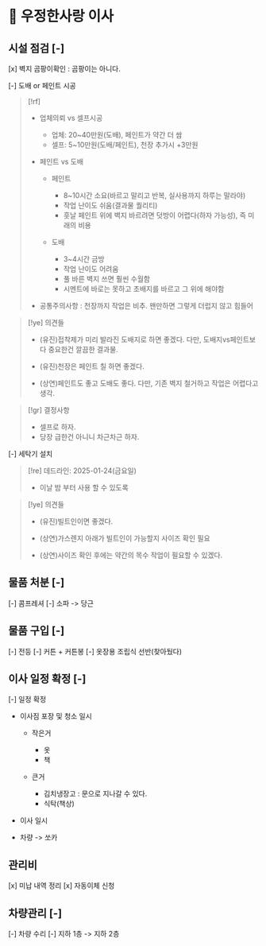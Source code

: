 # 󰏢 우정한사랑 이사


## 시설 점검 [-]

[x] 벽지 곰팡이확인
  : 곰팡이는 아니다.

[-] 도배 or 페인트 시공

  > [!rf]
  >
  > - 업체의뢰 vs 셀프시공
  >
  >   - 업체: 20~40만원(도배), 페인트가 약간 더 쌈
  >   - 셀프:  5~10만원(도배/페인트), 천장 추가시 +3만원
  >
  > - 페인트 vs 도배
  >
  >   - 페인트
  >     - 8~10시간 소요(바르고 말리고 반복, 실사용까지 하루는 말라야)
  >     - 작업 난이도 쉬움(결과물 퀄리티)
  >     - 훗날 페인트 위에 벽지 바르려면 덧방이 어렵다(하자 가능성), 즉 미래의 비용
  >
  >   - 도배
  >     - 3~4시간 금방
  >     - 작업 난이도 어려움
  >     - 풀 바른 벽지 쓰면 훨씬 수월함
  >     - 시멘트에 바로는 못하고 초배지를 바르고 그 위에 해야함
  >
  >
  > * 공통주의사항 : 천장까지 작업은 비추. 왠만하면 그렇게 더럽지 않고 힘들어
  >


  > [!ye] 의견들
  >
  > - (유진)접착제가 미리 발라진 도배지로 하면 좋겠다. 다만, 도배지vs페인트보다  중요한건 깔끔한 결과물.
  > - (유진)천장은 페인트 칠 하면 좋겠다.
  >
  > - (상연)페인트도 좋고 도배도 좋다. 다만, 기존 벽지 철거하고 작업은 어렵다고 생각.


  > [!gr] 결정사항
  >
  > - 셀프로 하자.
  > - 당장 급한건 아니니 차근차근 하자.



[-] 세탁기 설치

  > [!re] 데드라인: 2025-01-24(금요일)
  >
  > - 이날 밤 부터 사용 할 수 있도록


  > [!ye] 의견들
  >
  > - (유진)빌트인이면 좋겠다.
  >
  > - (상연)가스렌지 아래가 빌트인이 가능할지 사이즈 확인 필요
  > - (상연)사이즈 확인 후에는 약간의 목수 작업이 필요할 수 있겠다.




## 물품 처분 [-]

[-] 콤프레셔
[-] 소파 -> 당근



## 물품 구입 [-]

[-] 전등
[-] 커튼 + 커튼봉
[-] 옷장용 조립식 선반(찾아뒀다)


## 이사 일정 확정 [-]

[-] 일정 확정

  - 이사짐 포장 및 청소 일시

    - 작은거
      - 옷
      - 책

    - 큰거
      - 김치냉장고
        : 문으로 지나갈 수 있다.
      - 식탁(책상)

  - 이사 일시
  - 차량 -> 쏘카



## 관리비

[x] 미납 내역 정리
[x] 자동이체 신청


## 차량관리 [-]

[-] 차량 수리
[-] 지하 1층 -> 지하 2층
